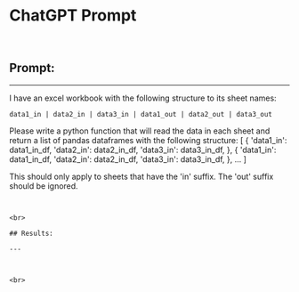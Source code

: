 # **ChatGPT Prompt**

<br>

## Prompt:

---

I have an excel workbook with the following structure to its sheet names:
```
data1_in | data2_in | data3_in | data1_out | data2_out | data3_out
```

Please write a python function that will read the data in each sheet and return a list of pandas dataframes with the following structure:
[
    {
        'data1_in': data1_in_df,
        'data2_in': data2_in_df,
        'data3_in': data3_in_df,
    },
    {
        'data1_in': data1_in_df,
        'data2_in': data2_in_df,
        'data3_in': data3_in_df,
    },
    ...
]

This should only apply to sheets that have the 'in' suffix. The 'out' suffix should be ignored.
```


<br>

## Results:

---



<br>
